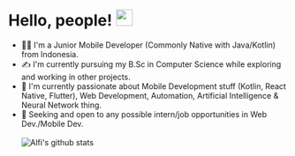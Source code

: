 # Hello, people! <img src="https://raw.githubusercontent.com/MartinHeinz/MartinHeinz/master/wave.gif" width="30px">

- 👨‍💻 I'm a Junior Mobile Developer (Commonly Native with Java/Kotlin) from Indonesia. 
- ✍️ I'm currently pursuing my B.Sc in Computer Science while exploring and working in other projects. 
- 📱 I'm currently passionate about Mobile Development stuff (Kotlin, React Native, Flutter), Web Development, Automation, Artificial Intelligence & Neural Network thing.
- 👀 Seeking and open to any possible intern/job opportunities in Web Dev./Mobile Dev.
<br/><br/>
![Alfi's github stats](https://github-readme-stats.vercel.app/api?username=alfidh02&show_icons=true&theme=tokyonight)

